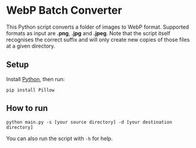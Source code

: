 # WebP Batch Converter

This Python script converts a folder of images to WebP format. Supported formats as input are **.png**, **.jpg** and **.jpeg**. Note that the script itself recognises the correct suffix and will only create new copies of those files at a given directory. 

## Setup
Install [Python](https://www.python.org/downloads/), then run:
```
pip install Pillow
```
## How to run
```
python main.py -s [your source directory] -d [your destination directory]
```
You can also run the script with `-h` for help.
